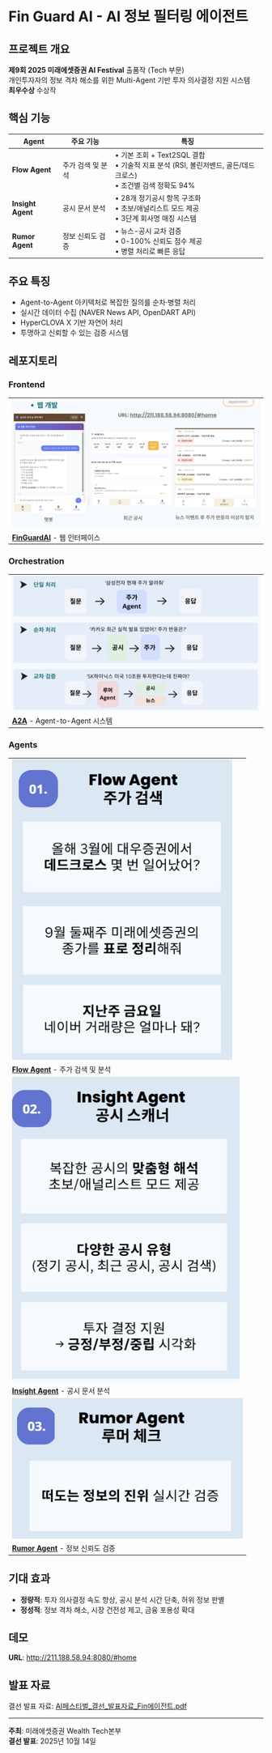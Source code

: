 # Fin Guard AI - AI 정보 필터링 에이전트

## 프로젝트 개요
**제9회 2025 미래에셋증권 AI Festival** 출품작 (Tech 부문)  
개인투자자의 정보 격차 해소를 위한 Multi-Agent 기반 투자 의사결정 지원 시스템  
**최우수상** 수상작

## 핵심 기능

| Agent | 주요 기능 | 특징 |
|-------|----------|------|
| **Flow Agent** | 주가 검색 및 분석 | • 기본 조회 + Text2SQL 결합<br>• 기술적 지표 분석 (RSI, 볼린저밴드, 골든/데드크로스)<br>• 조건별 검색 정확도 94% |
| **Insight Agent** | 공시 문서 분석 | • 28개 정기공시 항목 구조화<br>• 초보/애널리스트 모드 제공<br>• 3단계 회사명 매칭 시스템 |
| **Rumor Agent** | 정보 신뢰도 검증 | • 뉴스-공시 교차 검증<br>• 0-100% 신뢰도 점수 제공<br>• 병렬 처리로 빠른 응답 |

## 주요 특징
- Agent-to-Agent 아키텍처로 복잡한 질의를 순차·병렬 처리
- 실시간 데이터 수집 (NAVER News API, OpenDART API)
- HyperCLOVA X 기반 자연어 처리
- 투명하고 신뢰할 수 있는 검증 시스템

## 레포지토리

### Frontend
| |
|--------|
| ![FinGuardAI](./assets/FinGuard.png) |
| [**FinGuardAI**](https://github.com/AI-Festival-2025-Fin-Agent/FinGuardAI) - 웹 인터페이스 |

### Orchestration
| |
|--------|
| ![A2A](./assets/Multi.png) |
| [**A2A**](https://github.com/AI-Festival-2025-Fin-Agent/Multi-Agent) - Agent-to-Agent 시스템 |

### Agents
| |
|--------|
| ![Flow Agent](./assets/Flow.png) |
| [**Flow Agent**](https://github.com/AI-Festival-2025-Fin-Agent/Flow-Agent) - 주가 검색 및 분석 |
| ![Insight Agent](./assets/Insight.png) |
| [**Insight Agent**](https://github.com/AI-Festival-2025-Fin-Agent/Insight-Agent) - 공시 문서 분석 |
| ![Rumor Agent](./assets/Rumor.png) |
| [**Rumor Agent**](https://github.com/AI-Festival-2025-Fin-Agent/Rumor-Agent) - 정보 신뢰도 검증 |

## 기대 효과
- **정량적**: 투자 의사결정 속도 향상, 공시 분석 시간 단축, 허위 정보 판별
- **정성적**: 정보 격차 해소, 시장 건전성 제고, 금융 포용성 확대

## 데모
**URL**: http://211.188.58.94:8080/#home

## 발표 자료
결선 발표 자료: [AI페스티벌_결선_발표자료_Fin에이전트.pdf](./assets/presentation.pdf)

---
**주최**: 미래에셋증권 Wealth Tech본부  
**결선 발표**: 2025년 10월 14일
